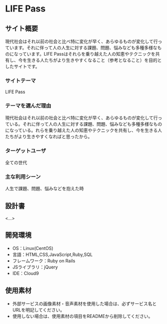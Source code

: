 # LIFE Pass

## サイト概要
現代社会はそれ以前の社会と比べ特に変化が早く、あらゆるものが変化して行っています。それに伴って人の人生に対する課題、問題、悩みなども多種多様なものになっています。LIFE Passはそれらを乗り越えた人の知恵やテクニックを共有し、今を生きる人たちがより生きやすくなること（参考となること）を目的としたサイトです。

### サイトテーマ
LIFE Pass

### テーマを選んだ理由
現代社会はそれ以前の社会と比べ特に変化が早く、あらゆるものが変化して行っている。それに伴って人の人生に対する課題、問題、悩みなども多種多様なものになっている。れらを乗り越えた人の知恵やテクニックを共有し、今を生きる人たちがより生きやすくなればと思ったから。

### ターゲットユーザ
全ての世代

### 主な利用シーン
人生で課題、問題、悩みなどを抱えた時

## 設計書
<...>

## 開発環境
- OS：Linux(CentOS)
- 言語：HTML,CSS,JavaScript,Ruby,SQL
- フレームワーク：Ruby on Rails
- JSライブラリ：jQuery
- IDE：Cloud9

## 使用素材
- 外部サービスの画像素材・音声素材を使用した場合は、必ずサービス名とURLを明記してください。
- 使用しない場合は、使用素材の項目をREADMEから削除してください。